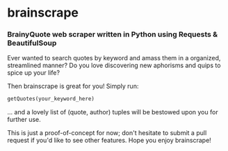 # brainscrape

### BrainyQuote web scraper written in Python using Requests & BeautifulSoup

Ever wanted to search quotes by keyword and amass them in a organized, streamlined manner? Do you love discovering new aphorisms and quips to spice up your life?

Then brainscrape is great for you! Simply run:

```python
getQuotes(your_keyword_here)
```

... and a lovely list of (quote, author) tuples will be bestowed upon you for further use.

This is just a proof-of-concept for now; don't hesitate to submit a pull request if you'd like to see other features. Hope you enjoy brainscrape!
